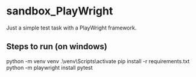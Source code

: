# sandbox_PlayWright
Just a simple test task with a PlayWright framework.

## Steps to run (on windows)
python -m venv venv
.\venv\Scripts\activate
pip install -r requirements.txt
python -m playwright install
pytest
